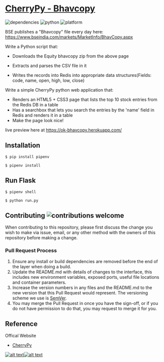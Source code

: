 # [CherryPy - Bhavcopy](https://ok-bhavcopy.herokuapp.com/)

![dependencies](https://img.shields.io/hackage-deps/v/lens.svg)
![python](https://img.shields.io/badge/python-3.8-brightgreen.svg)
![platform](https://img.shields.io/conda/pn/conda-forge/python.svg)

BSE publishes a "Bhavcopy" file every day here: https://www.bseindia.com/markets/MarketInfo/BhavCopy.aspx

Write a Python script that:

- Downloads the Equity bhavcopy zip from the above page

- Extracts and parses the CSV file in it

- Writes the records into Redis into appropriate data structures(Fields: code, name, open, high, low, close)

Write a simple CherryPy python web application that:

- Renders an HTML5 + CSS3 page that lists the top 10 stock entries from the Redis DB in a table
- Has a searchbox that lets you search the entries by the 'name' field in Redis and renders it in a table
- Make the page look nice!

live preview here at <https://ok-bhavcopy.herokuapp.com/>

## Installation

```
$ pip install pipenv
```

```
$ pipenv install
```

## Run Flask

```
$ pipenv shell
```

```
$ python run.py
```

## Contributing ![contributions welcome](https://img.shields.io/badge/contributions-welcome-brightgreen.svg?style=flat)

When contributing to this repository, please first discuss the change you wish to make via issue,
email, or any other method with the owners of this repository before making a change.

### Pull Request Process

1. Ensure any install or build dependencies are removed before the end of the layer when doing a
   build.
2. Update the README.md with details of changes to the interface, this includes new environment
   variables, exposed ports, useful file locations and container parameters.
3. Increase the version numbers in any files and the README.md to the new version that this
   Pull Request would represent. The versioning scheme we use is [SemVer](http://semver.org/).
4. You may merge the Pull Request in once you have the sign-off, or if you
   do not have permission to do that, you may request to merge it for you.

## Reference

Offical Website

- [CherryPy](https://cherrypy.org/)

[![alt text][1.1]][1][![alt text][2.1]][2]

[1.1]: http://i.imgur.com/P3YfQoD.png
[2.1]: http://i.imgur.com/0o48UoR.png
[1]: http://www.facebook.com/omkar.kirpan
[2]: http://www.github.com/omkarkirpan
